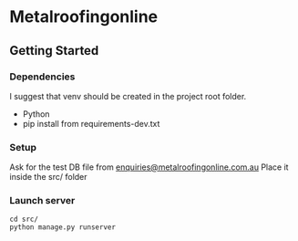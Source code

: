 # Metalroofingonline

## Getting Started
### Dependencies
I suggest that venv should be created in the project root folder.
- Python
- pip install from requirements-dev.txt

### Setup
Ask for the test DB file from enquiries@metalroofingonline.com.au
Place it inside the src/ folder

### Launch server
```
cd src/
python manage.py runserver
```

